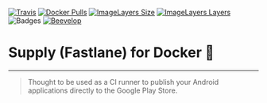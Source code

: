 [![Travis](https://shields.beevelop.com/travis/beevelop/docker-fastlane-supply.svg?style=flat-square)](https://travis-ci.org/beevelop/docker-fastlane-supply)
[![Docker Pulls](https://shields.beevelop.com/docker/pulls/beevelop/fastlane-supply.svg?style=flat-square)](https://links.beevelop.com/d-fastlane-supply)
[![ImageLayers Size](https://shields.beevelop.com/imagelayers/image-size/beevelop/fastlane-supply/latest.svg?style=flat-square)](https://imagelayers.io/?images=beevelop/fastlane-supply:latest)
[![ImageLayers Layers](https://shields.beevelop.com/imagelayers/layers/beevelop/fastlane-supply/latest.svg?style=flat-square)](https://imagelayers.io/?images=beevelop/fastlane-supply:latest)
![Badges](https://shields.beevelop.com/badge/badges-6-brightgreen.svg?style=flat-square)
[![Beevelop](https://links.beevelop.com/honey-badge)](https://beevelop.com)

# Supply (Fastlane) for Docker :whale:
----

> Thought to be used as a CI runner to publish your Android applications directly to the Google Play Store.
